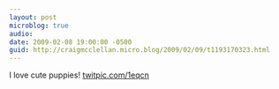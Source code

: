```yaml
---
layout: post
microblog: true
audio: 
date: 2009-02-08 19:00:00 -0500
guid: http://craigmcclellan.micro.blog/2009/02/09/t1193170323.html
---
```

I love cute puppies! [twitpic.com/1eqcn](http://twitpic.com/1eqcn)
